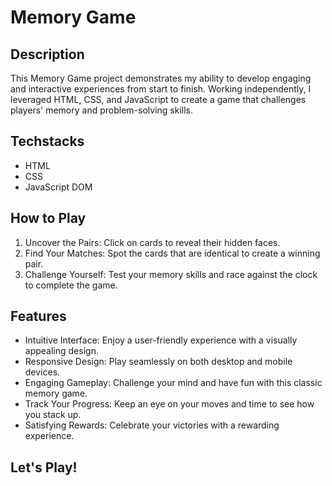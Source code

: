 # Memory Game

## Description

This Memory Game project demonstrates my ability to develop engaging and interactive experiences from start to finish. Working independently, I leveraged HTML, CSS, and JavaScript to create a game that challenges players' memory and problem-solving skills.

## Techstacks
- HTML
- CSS
- JavaScript DOM

## How to Play

1. Uncover the Pairs: Click on cards to reveal their hidden faces.
2. Find Your Matches: Spot the cards that are identical to create a winning pair.
3. Challenge Yourself: Test your memory skills and race against the clock to complete the game.

## Features

- Intuitive Interface: Enjoy a user-friendly experience with a visually appealing design.
- Responsive Design: Play seamlessly on both desktop and mobile devices.
- Engaging Gameplay: Challenge your mind and have fun with this classic memory game.
- Track Your Progress: Keep an eye on your moves and time to see how you stack up.
- Satisfying Rewards: Celebrate your victories with a rewarding experience.


## Let's Play!